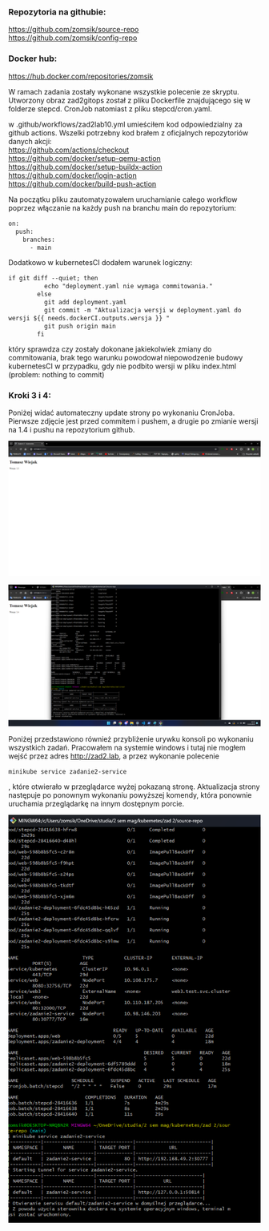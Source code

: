 ### Repozytoria na githubie:

https://github.com/zomsik/source-repo \
https://github.com/zomsik/config-repo

### Docker hub:

https://hub.docker.com/repositories/zomsik

W ramach zadania zostały wykonane wszystkie polecenie ze skryptu. Utworzony obraz zad2gitops został z pliku Dockerfile znajdującego się w folderze stepcd. CronJob natomiast z pliku stepcd/cron.yaml.

w .github/workflows/zad2lab10.yml umieściłem kod odpowiedzialny za github actions. Wszelki potrzebny kod brałem z oficjalnych repozytoriów danych akcji: \
https://github.com/actions/checkout \
https://github.com/docker/setup-qemu-action \
https://github.com/docker/setup-buildx-action \
https://github.com/docker/login-action \
https://github.com/docker/build-push-action


Na początku pliku zautomatyzowałem uruchamianie całego workflow poprzez włączanie na każdy push na branchu main do repozytorium:
```
on:
  push:
    branches:
      - main
``` 

Dodatkowo w kubernetesCI dodałem warunek logiczny:
```
if git diff --quiet; then
          echo "deployment.yaml nie wymaga commitowania."
        else
          git add deployment.yaml
          git commit -m "Aktualizacja wersji w deployment.yaml do wersji ${{ needs.dockerCI.outputs.wersja }} "
          git push origin main
        fi
```
który sprawdza czy zostały dokonane jakiekolwiek zmiany do commitowania, brak tego warunku powodował niepowodzenie budowy kubernetesCI w przypadku, gdy nie podbito wersji w pliku index.html (problem: nothing to commit)

### Kroki 3 i 4:

Poniżej widać automateczny update strony po wykonaniu CronJoba. Pierwsze zdjęcie jest przed commitem i pushem, a drugie po zmianie wersji na 1.4 i pushu na repozytorium github.

![Przed commitem i pushem](images/przed.png)


![Po commicie i pushu](images/po.png)

Poniżej przedstawiono również przybliżenie urywku konsoli po wykonaniu wszystkich zadań. Pracowałem na systemie windows i tutaj nie mogłem wejść przez adres http://zad2.lab, a przez wykonanie polecenie
```
minikube service zadanie2-service
```
, które otwierało w przeglądarce wyżej pokazaną stronę. Aktualizacja strony następuje po ponownym wykonaniu powyższej komendy, która ponownie uruchamia przeglądarkę na innym dostępnym porcie.

![Konsola](images/konsola.png)